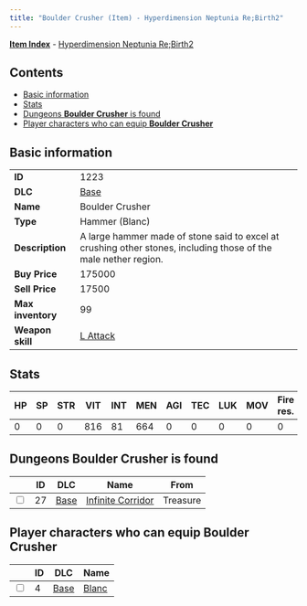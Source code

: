 ```yaml
---
title: "Boulder Crusher (Item) - Hyperdimension Neptunia Re;Birth2"
---
```


[**Item Index**](/neptunia/rb2/item/index.html) - [Hyperdimension Neptunia Re;Birth2](/neptunia/rb2)

## Contents

- [Basic information](#basic-information)
- [Stats](#stats)
- [Dungeons **Boulder Crusher** is found](#dungeons-boulder-crusher-is-found)
- [Player characters who can equip **Boulder Crusher**](#player-characters-who-can-equip-boulder-crusher)

## Basic information

|   |   |
| -- | -- |
| **ID** | 1223 |
| **DLC** | [Base](/neptunia/rb2/dlc/0-base.html) |
| **Name** | Boulder Crusher |
| **Type** | Hammer (Blanc) |
| **Description** | A large hammer made of stone said to excel at crushing other stones, including those of the male nether region. |
| **Buy Price** | 175000 |
| **Sell Price** | 17500 |
| **Max inventory** | 99 |
| **Weapon skill** | [L Attack](/neptunia/rb2/skill/0-1402-l-attack.html) |

## Stats

| HP | SP | STR | VIT | INT | MEN | AGI | TEC | LUK | MOV | Fire res. | Ice res. | Wind res. | Lightning res. |
| -- | -- | --- | --- | --- | --- | --- | --- | --- | --- | --------- | -------- | --------- | -------------- |
| 0 | 0 | 0 | 816 | 81 | 664 | 0 | 0 | 0 | 0 | 0 | 0 | 0 | 0 |

## Dungeons **Boulder Crusher** is found

|    | ID | DLC | Name | From |
| -- | -- | --- | ---- | ---- |
| <input type="checkbox" id="rb2-dungeon-0-27" class="trackbox" /> | 27 | [Base](/neptunia/rb2/dlc/0-base.html) | [Infinite Corridor](/neptunia/rb2/dungeon/0-27-infinite-corridor.html) | Treasure |

## Player characters who can equip **Boulder Crusher**

|    | ID | DLC | Name |
| -- | -- | --- | ---- |
| <input type="checkbox" id="rb2-player-0-4" class="trackbox" /> | 4 | [Base](/neptunia/rb2/dlc/0-base.html) | [Blanc](/neptunia/rb2/player/0-4-blanc.html) |